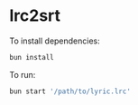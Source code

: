# lrc2srt

To install dependencies:

```bash
bun install
```

To run:

```bash
bun start '/path/to/lyric.lrc'
```
